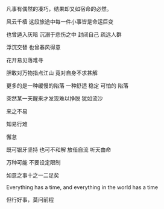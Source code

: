 凡事有偶然的凑巧，结果却又如宿命的必然。

风云千樯 这段旅途中每一件小事皆是命运巨变

也曾遁入灰暗 沉溺于悲伤之中 封闭自己 疏远人群

浮沉交替 也曾春风得意

花开易见落难寻

胆敢对万物指点江山 竟对自身不求甚解

更多的是一种缓慢的陷落 一种舒适 稳定 可怕的 陷落

突然某一天醒来才发现难以挣脱 犹如流沙



来之不易

知易行难

懈怠

既可银牙坚持 也可不和解 放任自流 听天由命

万种可能 不要设定限制 

如意之事十之一二足矣

Everything has a time, and everything in the world has a time

但行好事，莫问前程
